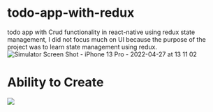 # todo-app-with-redux
todo app with Crud functionality in react-native using redux state management, I did not focus much on UI because the purpose of the project was to learn state management using redux.
![Simulator Screen Shot - iPhone 13 Pro - 2022-04-27 at 13 11 02]()

# Ability to Create 
<img src="https://user-images.githubusercontent.com/72136954/165467684-5567e2a7-c73f-4fec-95c3-2701acc9a14f.png" with = 256 >
